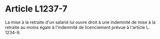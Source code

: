 # Article L1237-7

La mise à la retraite d'un salarié lui ouvre droit à une indemnité de mise à la retraite au moins égale à l'indemnité de licenciement prévue à l'article L. 1234-9.